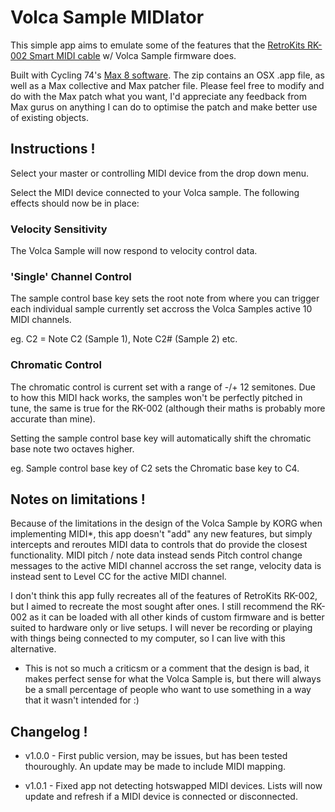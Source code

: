 # Volca Sample MIDIator

This simple app aims to emulate some of the features that the [RetroKits RK-002 Smart MIDI cable](https://www.retrokits.com/rk-002/) w/ Volca Sample firmware does.

Built with Cycling 74's [Max 8 software](https://cycling74.com). The zip contains an OSX .app file, as well as a Max collective and Max patcher file. Please feel free to modify and do with the Max patch what you want, I'd appreciate any feedback from Max gurus on anything I can do to optimise the patch and make better use of existing objects.


## Instructions !

Select your master or controlling MIDI device from the drop down menu. 

Select the MIDI device connected to your Volca sample. The following effects should now be in place:

### Velocity Sensitivity

The Volca Sample will now respond to velocity control data.

### 'Single' Channel Control

The sample control base key sets the root note from where you can trigger each individual sample currently set accross the Volca Samples active 10 MIDI channels.

eg. C2 = Note C2 (Sample 1), Note C2# (Sample 2) etc.

### Chromatic Control

The chromatic control is current set with a range of -/+ 12 semitones. Due to how this MIDI hack works, the samples won't be perfectly pitched in tune, the same is true for the RK-002 (although their maths is probably more accurate than mine).

Setting the sample control base key will automatically shift the chromatic base note two octaves higher.

eg. Sample control base key of C2 sets the Chromatic base key to C4.


## Notes on limitations !
Because of the limitations in the design of the Volca Sample by KORG when implementing MIDI*, this app doesn't "add" any new features, but simply intercepts and reroutes MIDI data to controls that do provide the closest functionality. MIDI pitch / note data instead sends Pitch control change messages to the active MIDI channel accross the set range, velocity data is instead sent to Level CC for the active MIDI channel. 

I don't think this app fully recreates all of the features of RetroKits RK-002, but I aimed to recreate the most sought after ones. I still recommend the RK-002 as it can be loaded with all other kinds of custom firmware and is better suited to hardware only or live setups. I will never be recording or playing with things being connected to my computer, so I can live with this alternative.

* This is not so much a criticsm or a comment that the design is bad, it makes perfect sense for what the Volca Sample is, but there will always be a small percentage of people who want to use something in a way that it wasn't intended for :)

## Changelog !

* v1.0.0 - First public version, may be issues, but has been tested thouroughly. An update may be made to include MIDI mapping.

* v1.0.1 - Fixed app not detecting hotswapped MIDI devices. Lists will now update and refresh if a MIDI device is connected or disconnected.




